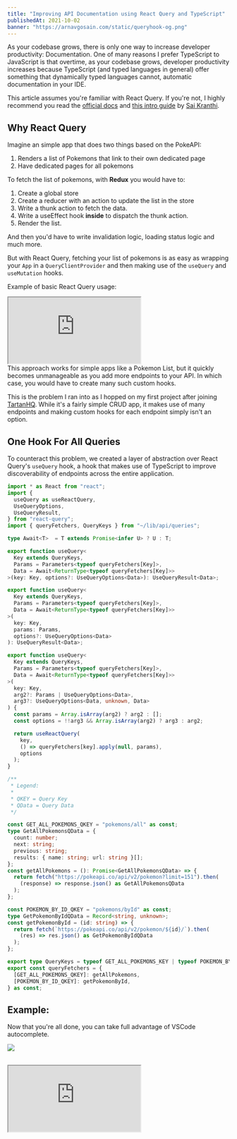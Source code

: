 ```yaml
---
title: "Improving API Documentation using React Query and TypeScript"
publishedAt: 2021-10-02
banner: "https://arnavgosain.com/static/queryhook-og.png"
---
```


As your codebase grows, there is only one way to increase developer productivity: Documentation. One of many reasons I prefer TypeScript to JavaScript is that overtime, as your codebase grows, developer productivity increases because TypeScript (and typed languages in general) offer something that dynamically typed languages cannot, automatic documentation in your IDE.

This article assumes you're familiar with React Query. If you're not, I highly recommend you read the [official docs](https://react-query.tanstack.com/docs) and [this intro guide](https://www.kranthicodes.com/getting-started-with-react-query/) by [Sai Kranthi](https://www.kranthicodes.com).

## Why React Query

Imagine an simple app that does two things based on the PokeAPI:

1. Renders a list of Pokemons that link to their own dedicated page
2. Have dedicated pages for all pokemons

To fetch the list of pokemons, with **Redux** you would have to:

1. Create a global store
2. Create a reducer with an action to update the list in the store
3. Write a thunk action to fetch the data.
4. Write a useEffect hook **inside** to dispatch the thunk action.
5. Render the list.

And then you'd have to write invalidation logic, loading status logic and much more.

But with React Query, fetching your list of pokemons is as easy as wrapping your `App` in a `QueryClientProvider` and then making use of the `useQuery` and `useMutation` hooks.

Example of basic React Query usage:

<iframe
  src="https://codesandbox.io/embed/runtime-thunder-uy81c?fontsize=14&hidenavigation=1&theme=dark"
  style={{
    width: "100%",
    height: "500px",
    border: 0,
    borderRadius: "4px",
    overflow: "hidden",
  }}
  title="queryhook-vanilla-demo"
  allow="accelerometer; ambient-light-sensor; camera; encrypted-media; geolocation; gyroscope; hid; microphone; midi; payment; usb; vr; xr-spatial-tracking"
  sandbox="allow-forms allow-modals allow-popups allow-presentation allow-same-origin allow-scripts"
></iframe>

<br />
This approach works for simple apps like a Pokemon List, but it quickly becomes unmanageable as you add more endpoints to your API. In which case, you would have to create many such custom hooks.

This is the problem I ran into as I hopped on my first project after joining [TartanHQ](https://tartanhq.com). While it's a fairly simple CRUD app, it makes use of many endpoints and making custom hooks for each endpoint simply isn't an option.

## One Hook For All Queries

To counteract this problem, we created a layer of abstraction over React Query's `useQuery` hook, a hook that makes use of TypeScript to improve discoverability of endpoints across the entire application.

```tsx:src/hooks/useQuery.ts
import * as React from "react";
import {
  useQuery as useReactQuery,
  UseQueryOptions,
  UseQueryResult,
} from "react-query";
import { queryFetchers, QueryKeys } from "~/lib/api/queries";

type Await<T>  = T extends Promise<infer U> ? U : T;

export function useQuery<
  Key extends QueryKeys,
  Params = Parameters<typeof queryFetchers[Key]>,
  Data = Await<ReturnType<typeof queryFetchers[Key]>>
>(key: Key, options?: UseQueryOptions<Data>): UseQueryResult<Data>;

export function useQuery<
  Key extends QueryKeys,
  Params = Parameters<typeof queryFetchers[Key]>,
  Data = Await<ReturnType<typeof queryFetchers[Key]>>
>(
  key: Key,
  params: Params,
  options?: UseQueryOptions<Data>
): UseQueryResult<Data>;

export function useQuery<
  Key extends QueryKeys,
  Params = Parameters<typeof queryFetchers[Key]>,
  Data = Await<ReturnType<typeof queryFetchers[Key]>>
>(
  key: Key,
  arg2?: Params | UseQueryOptions<Data>,
  arg3?: UseQueryOptions<Data, unknown, Data>
) {
  const params = Array.isArray(arg2) ? arg2 : [];
  const options = !!arg3 && Array.isArray(arg2) ? arg3 : arg2;

  return useReactQuery(
    key,
    () => queryFetchers[key].apply(null, params),
    options
  );
}
```

```ts:src/lib/api/queries.ts
/**
 * Legend:
 *
 * QKEY = Query Key
 * QData = Query Data
 */

const GET_ALL_POKEMONS_QKEY = "pokemons/all" as const;
type GetAllPokemonsQData = {
  count: number;
  next: string;
  previous: string;
  results: { name: string; url: string }[];
};
const getAllPokemons = (): Promise<GetAllPokemonsQData> => {
  return fetch("https://pokeapi.co/api/v2/pokemon?limit=151").then(
    (response) => response.json() as GetAllPokemonsQData
  );
};

const POKEMON_BY_ID_QKEY = "pokemons/byId" as const;
type GetPokemonByIdQData = Record<string, unknown>;
const getPokemonById = (id: string) => {
  return fetch(`https://pokeapi.co/api/v2/pokemon/${id}/`).then(
    (res) => res.json() as GetPokemonByIdQData
  );
};

export type QueryKeys = typeof GET_ALL_POKEMONS_KEY | typeof POKEMON_BY_ID_QKEY;
export const queryFetchers = {
  [GET_ALL_POKEMONS_QKEY]: getAllPokemons,
  [POKEMON_BY_ID_QKEY]: getPokemonById,
} as const;
```

## Example:

Now that you're all done, you can take full advantage of VSCode autocomplete.

![](/static/queryhook-autocomplete.png)

<br />

<iframe
  src="https://codesandbox.io/embed/queryhook-demo-9mjy3?fontsize=14&hidenavigation=1&module=%2Fsrc%2Fpages%2FIndexPage.tsx&theme=dark"
  style={{
    width: "100%",
    height: "500px",
    border: 0,
    borderRadius: "4px",
    overflow: "hidden",
  }}
  title="queryhook-demo"
  allow="accelerometer; ambient-light-sensor; camera; encrypted-media; geolocation; gyroscope; hid; microphone; midi; payment; usb; vr; xr-spatial-tracking"
  sandbox="allow-forms allow-modals allow-popups allow-presentation allow-same-origin allow-scripts"
></iframe>
